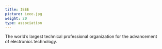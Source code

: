 ```yaml
---
title: IEEE
picture: ieee.jpg
weight: 20
type: association
---
```


The world’s largest technical professional organization for the advancement of electronics technology.